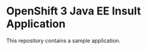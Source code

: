 OpenShift 3 Java EE Insult Application
====================

This repository contains a sample application.

